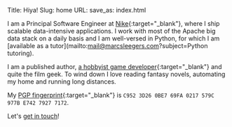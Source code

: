 Title: Hiya!
Slug: home
URL:
save_as: index.html

I am a Principal Software Engineer at [Nike](https://nike.com){:target="_blank"}, where I ship scalable data-intensive applications. 
I work with most of the Apache big data stack on a daily basis and I am well-versed in Python, for which I am [available as a tutor](mailto:mail@marcsleegers.com?subject=Python tutoring).

I am a published author, [a hobbyist game developer](https://marcsleegers.com/splash/){:target="_blank"} and quite the film geek. To wind down I love reading fantasy novels, automating my home and running long distances.

My [PGP fingerprint](https://keybase.io/marcardioid){:target="_blank"} is ```C952 3D26 0BE7 69FA 0217 579C 977B E742 7927 7172```.

Let's [get in touch](mailto:mail@marcsleegers.com?subject=Hello)!
